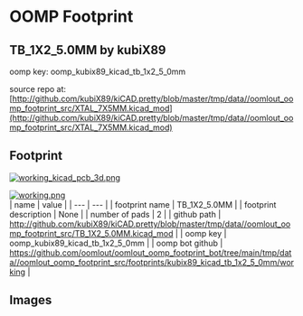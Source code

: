 # OOMP Footprint  
## TB_1X2_5.0MM  by kubiX89  
  
oomp key: oomp_kubix89_kicad_tb_1x2_5_0mm  
  
source repo at: [http://github.com/kubiX89/kiCAD.pretty/blob/master/tmp/data//oomlout_oomp_footprint_src/XTAL_7X5MM.kicad_mod](http://github.com/kubiX89/kiCAD.pretty/blob/master/tmp/data//oomlout_oomp_footprint_src/XTAL_7X5MM.kicad_mod)  
## Footprint  
  
[![working_kicad_pcb_3d.png](working_kicad_pcb_3d_600.png)](working_kicad_pcb_3d.png)  
  
[![working.png](working_600.png)](working.png)  
| name | value | 
| --- | --- | 
| footprint name | TB_1X2_5.0MM | 
| footprint description | None | 
| number of pads | 2 | 
| github path | http://github.com/kubiX89/kiCAD.pretty/blob/master/tmp/data//oomlout_oomp_footprint_src/TB_1X2_5.0MM.kicad_mod | 
| oomp key | oomp_kubix89_kicad_tb_1x2_5_0mm | 
| oomp bot github | https://github.com/oomlout/oomlout_oomp_footprint_bot/tree/main/tmp/data//oomlout_oomp_footprint_src/footprints/kubix89_kicad_tb_1x2_5_0mm/working | 
## Images  
